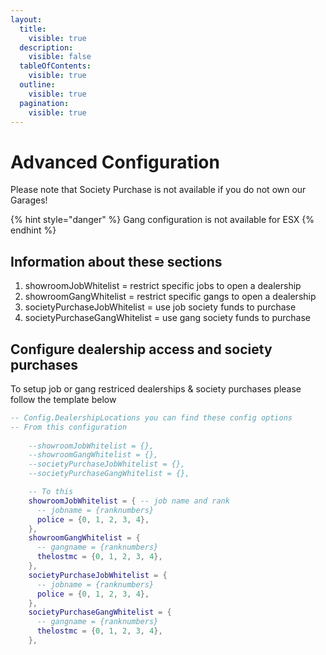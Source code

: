 ```yaml
---
layout:
  title:
    visible: true
  description:
    visible: false
  tableOfContents:
    visible: true
  outline:
    visible: true
  pagination:
    visible: true
---
```


# Advanced Configuration

Please note that Society Purchase is not available if you do not own our Garages!

{% hint style="danger" %}
Gang configuration is not available for ESX
{% endhint %}

## Information about these sections

1. showroomJobWhitelist = restrict specific jobs to open a dealership
2. showroomGangWhitelist = restrict specific gangs to open a dealership
3. societyPurchaseJobWhitelist = use job society funds to purchase
4. societyPurchaseGangWhitelist = use gang society funds to purchase

## Configure dealership access and society purchases

To setup job or gang restriced dealerships & society purchases please follow the template below

```lua
-- Config.DealershipLocations you can find these config options
-- From this configuration
    
    --showroomJobWhitelist = {},
    --showroomGangWhitelist = {},
    --societyPurchaseJobWhitelist = {},
    --societyPurchaseGangWhitelist = {},    

    -- To this
    showroomJobWhitelist = { -- job name and rank
      -- jobname = {ranknumbers}
      police = {0, 1, 2, 3, 4},
    },
    showroomGangWhitelist = {
      -- gangname = {ranknumbers}
      thelostmc = {0, 1, 2, 3, 4},
    },
    societyPurchaseJobWhitelist = {
      -- jobname = {ranknumbers}
      police = {0, 1, 2, 3, 4},
    },
    societyPurchaseGangWhitelist = {
      -- gangname = {ranknumbers}
      thelostmc = {0, 1, 2, 3, 4},
    },
```
